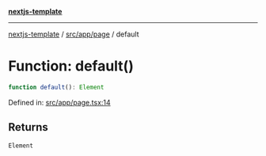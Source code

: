 [**nextjs-template**](../../../../README.md)

---

[nextjs-template](../../../../README.md) / [src/app/page](../README.md) / default

# Function: default()

```ts
function default(): Element
```

Defined in: [src/app/page.tsx:14](https://github.com/Its-Satyajit/nextjs-template/blob/main/src/app/page.tsx#L14)

## Returns

`Element`
